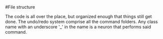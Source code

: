 #File structure

The code is all over the place, but organized enough that things still get done.
The undo/redo system comprise all the command folders.
Any class name with an underscore '_' in the name is a neuron that performs said command.

